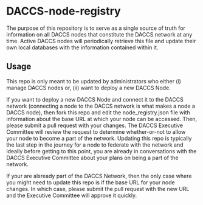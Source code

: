 # DACCS-node-registry

The purpose of this repository is to serve as a single source of truth for information on all DACCS nodes that constitute the DACCS network at any time. Active DACCS nodes will periodically retrieve this file and update their own local databases with the information contained within it.

## Usage

This repo is only meant to be updated by administrators who either (i) manage DACCS nodes or, (ii) want to deploy a new DACCS Node. 

If you want to deploy a new DACCS Node and connect it to the DACCS network (connecting a node to the DACCS network is what makes a node a DACCS node), then fork this repo and edit the node_registry.json file with information about the base URL at which your node can be accessed. Then, please submit a pull request with your changes. The DACCS Executive Committee will review the request to determine whether-or-not to allow your node to become a part of the network. Updating this repo is typically the last step in the journey for a node to federate with the network and ideally before getting to this point, you are already in conversations with the DACCS Executive Committee about your plans on being a part of the network.

If your are alsready part of the DACCS Network, then the only case where you might need to update this repo is if the base URL for your node changes. In which case, please submit the pull request with the new URL and the Executive Committee will approve it quickly.